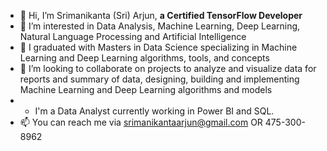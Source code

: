 - 👋 Hi, I’m Srimanikanta (Sri) Arjun, **a Certified TensorFlow Developer**
- 👀 I’m interested in Data Analysis, Machine Learning, Deep Learning, Natural Language Processing and Artificial Intelligence
- 🌱 I graduated with Masters in Data Science specializing in Machine Learning and Deep Learning algorithms, tools, and concepts
- 💞️ I’m looking to collaborate on projects to analyze and visualize data for reports and summary of data, designing, building and implementing Machine Learning and Deep Learning algorithms and models
- - I'm a Data Analyst currently working in Power BI and SQL.
- 📫 You can reach me via srimanikantaarjun@gmail.com OR 475-300-8962

<!---
srimanikantaarjun/srimanikantaarjun is a ✨ special ✨ repository because its `README.md` (this file) appears on your GitHub profile.
You can click the Preview link to take a look at your changes.
--->
